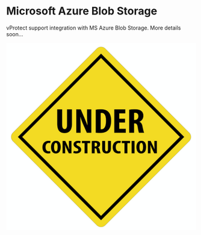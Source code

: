 # Microsoft Azure Blob Storage

vProtect support integration with MS Azure Blob Storage. More details soon...

![](../../../.gitbook/assets/under-construction.png)

